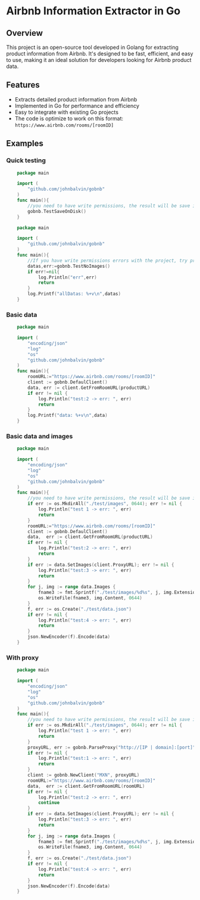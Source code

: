 # Airbnb Information Extractor in Go

## Overview
This project is an open-source tool developed in Golang for extracting product information from Airbnb. It's designed to be fast, efficient, and easy to use, making it an ideal solution for developers looking for Airbnb product data.

## Features
- Extracts detailed product information from Airbnb
- Implemented in Go for performance and efficiency
- Easy to integrate with existing Go projects
- The code is optimize to work on this format: ```https://www.airbnb.com/rooms/[roomID]```

## Examples

### Quick testing

```Go
    package main

    import (
        "github.com/johnbalvin/gobnb"
    )
    func main(){
        //you need to have write permissions, the result will be save inside folder "test"
        gobnb.TestSaveOnDisk()
    }
```

```Go
    package main

    import (
        "github.com/johnbalvin/gobnb"
    )
    func main(){
        //If you have write permissions errors with the project, try printing the data at least
        datas,err:=gobnb.TestNoImages()
        if err!=nil{
            log.Println("err",err)
            return
        }
        log.Printf("allDatas: %+v\n",datas)
    }
```


### Basic data

```Go
    package main

    import (
        "encoding/json"
        "log"
        "os"
        "github.com/johnbalvin/gobnb"
    )
    func main(){
        roomURL:="https://www.airbnb.com/rooms/[roomID]"
        client := gobnb.DefaulClient()
        data, err := client.GetFromRoomURL(productURL)
        if err != nil {
            log.Println("test:2 -> err: ", err)
            return
        }
        log.Printf("data: %+v\n",data)
    }
```

### Basic data and images
```Go
    package main

    import (
        "encoding/json"
        "log"
        "os"
        "github.com/johnbalvin/gobnb"
    )
    func main(){
        //you need to have write permissions, the result will be save inside folder "test"
        if err := os.MkdirAll("./test/images", 0644); err != nil {
            log.Println("test 1 -> err: ", err)
            return
        }
        roomURL:="https://www.airbnb.com/rooms/[roomID]"
        client := gobnb.DefaulClient()
        data,  err := client.GetFromRoomURL(productURL)
        if err != nil {
            log.Println("test:2 -> err: ", err)
            return
        }
        if err := data.SetImages(client.ProxyURL); err != nil {
            log.Println("test:3 -> err: ", err)
            return
        }
		for j, img := range data.Images {
			fname3 := fmt.Sprintf("./test/images/%d%s", j, img.Extension)
			os.WriteFile(fname3, img.Content, 0644)
		}
        f, err := os.Create("./test/data.json")
        if err != nil {
            log.Println("test:4 -> err: ", err)
            return
        }
        json.NewEncoder(f).Encode(data)
    }
```

### With proxy

```Go
    package main

    import (
        "encoding/json"
        "log"
        "os"
        "github.com/johnbalvin/gobnb"
    )
    func main(){
        //you need to have write permissions, the result will be save inside folder "test"
        if err := os.MkdirAll("./test/images", 0644); err != nil {
            log.Println("test 1 -> err: ", err)
            return
        }
        proxyURL, err := gobnb.ParseProxy("http://[IP | domain]:[port]", "username", "password")
        if err != nil {
            log.Println("test:1 -> err: ", err)
            return
        }
        client := gobnb.NewClient("MXN", proxyURL)
        roomURL:="https://www.airbnb.com/rooms/[roomID]"
        data,  err := client.GetFromRoomURL(roomURL)
        if err != nil {
            log.Println("test:2 -> err: ", err)
            continue
        }
        if err := data.SetImages(client.ProxyURL); err != nil {
            log.Println("test:3 -> err: ", err)
            return
        }
		for j, img := range data.Images {
			fname3 := fmt.Sprintf("./test/images/%d%s", j, img.Extension)
			os.WriteFile(fname3, img.Content, 0644)
		}
        f, err := os.Create("./test/data.json")
        if err != nil {
            log.Println("test:4 -> err: ", err)
            return
        }
        json.NewEncoder(f).Encode(data)
    }
```